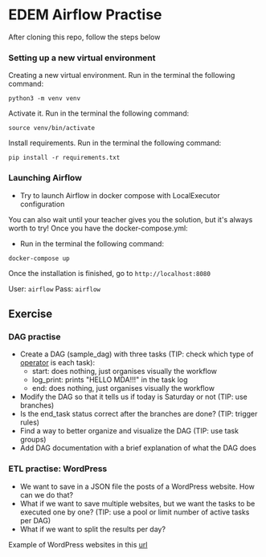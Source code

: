 # EDEM Airflow Practise

After cloning this repo, follow the steps below

### Setting up a new virtual environment

Creating a new virtual environment. Run in the terminal the following command:

`python3 -m venv venv`

Activate it. Run in the terminal the following command:

`source venv/bin/activate`

Install requirements. Run in the terminal the following command:

`pip install -r requirements.txt`

### Launching Airflow

- Try to launch Airflow in docker compose with LocalExecutor configuration

You can also wait until your teacher gives you the solution, but it's always worth to try!
Once you have the docker-compose.yml:

- Run in the terminal the following command:

`docker-compose up`

Once the installation is finished, go to `http://localhost:8080`

User: `airflow`
Pass: `airflow`

## Exercise

### DAG practise

- Create a DAG (sample_dag) with three tasks (TIP: check which type
  of [operator](https://airflow.apache.org/docs/apache-airflow/stable/_api/airflow/operators/index.html) is each task):
    - start: does nothing, just organises visually the workflow
    - log_print: prints "HELLO MDA!!!" in the task log
    - end: does nothing, just organises visually the workflow
- Modify the DAG so that it tells us if today is Saturday or not (TIP: use branches)
- Is the end_task status correct after the branches are done? (TIP: trigger rules)
- Find a way to better organize and visualize the DAG (TIP: use task groups)
- Add DAG documentation with a brief explanation of what the DAG does

### ETL practise: WordPress

- We want to save in a JSON file the posts of a WordPress website. How can we do that?
- What if we want to save multiple websites, but we want the tasks to be executed one by one? (TIP: use a pool or limit
  number of active tasks per DAG)
- What if we want to split the results per day?

Example of WordPress websites in this [url](https://elementor.com/blog/famous-wordpress-websites/)
